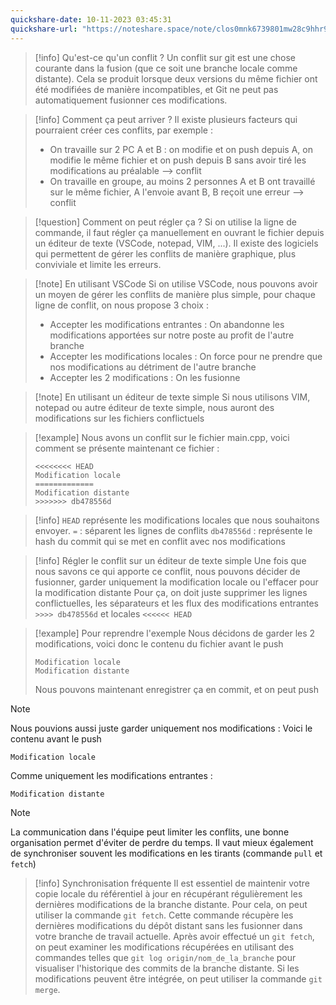 ```yaml
---
quickshare-date: 10-11-2023 03:45:31
quickshare-url: "https://noteshare.space/note/clos0mnk6739801mw28c9hhr9#KpAPlYrN5qhjAdAvgla15o+Edg0AehOofNU7aZbr9OY"
---
```

>[!info] Qu'est-ce qu'un conflit ?
>Un conflit sur git est une chose courante dans la fusion (que ce soit une branche locale comme distante). Cela se produit lorsque deux versions du même fichier ont été modifiées de manière incompatibles, et Git ne peut pas automatiquement fusionner ces modifications.

>[!info] Comment ça peut arriver ?
>Il existe plusieurs facteurs qui pourraient créer ces conflits, par exemple :
>- On travaille sur 2 PC A et B : on modifie et on push depuis A, on modifie le même fichier et on push depuis B sans avoir tiré les modifications au préalable --> conflit
>- On travaille en groupe, au moins 2 personnes A et B ont travaillé sur le même fichier, A l'envoie avant B, B reçoit une erreur --> conflit

>[!question] Comment on peut régler ça ?
>Si on utilise la ligne de commande, il faut régler ça manuellement en ouvrant le fichier depuis un éditeur de texte (VSCode, notepad, VIM, ...).
>Il existe des logiciels qui permettent de gérer les conflits de manière graphique, plus conviviale et limite les erreurs.

>[!note] En utilisant VSCode
>Si on utilise VSCode, nous pouvons avoir un moyen de gérer les conflits de manière plus simple, pour chaque ligne de conflit, on nous propose 3 choix :
>- Accepter les modifications entrantes : On abandonne les modifications apportées sur notre poste au profit de l'autre branche
>- Accepter les modifications locales : On force pour ne prendre que nos modifications au détriment de l'autre branche
>- Accepter les 2 modifications : On les fusionne

>[!note] En utilisant un éditeur de texte simple
>Si nous utilisons VIM, notepad ou autre éditeur de texte simple, nous auront des modifications sur les fichiers conflictuels

>[!example] 
>Nous avons un conflit sur le fichier main.cpp, voici comment se présente maintenant ce fichier :
>```
><<<<<<<< HEAD
> Modification locale
> =============
> Modification distante
> >>>>>>> db478556d
>```

> [!info] 
> ``HEAD`` représente les modifications locales que nous souhaitons envoyer.
> ``=`` : séparent les lignes de conflits
> ``db478556d`` : représente le hash du commit qui se met en conflit avec nos modifications

>[!info] Régler le conflit sur un éditeur de texte simple
>Une fois que nous savons ce qui apporte ce conflit, nous pouvons décider de fusionner, garder uniquement la modification locale ou l'effacer pour la modification distante
>Pour ça, on doit juste supprimer les lignes conflictuelles, les séparateurs et les flux des modifications entrantes ``>>>> db478556d`` et locales ``<<<<<< HEAD``

>[!example] Pour reprendre l'exemple
>Nous décidons de garder les 2 modifications, voici donc le contenu du fichier avant le push
>```
>Modification locale
>Modification distante
>```
>Nous pouvons maintenant enregistrer ça en commit, et on peut push

>[!note] 
>Nous pouvions aussi juste garder uniquement nos modifications :
>Voici le contenu avant le push
>```
>Modification locale
>```
>Comme uniquement les modifications entrantes :
>```
>Modification distante
>```

>[!note] 
 La communication dans l'équipe peut limiter les conflits, une bonne organisation permet d'éviter de perdre du temps.
 Il vaut mieux également de synchroniser souvent les modifications en les tirants (commande ``pull`` et ``fetch``)

> [!info] Synchronisation fréquente
> Il est essentiel de maintenir votre copie locale du référentiel à jour en récupérant régulièrement les dernières modifications de la branche distante. Pour cela, on peut utiliser la commande `git fetch`. Cette commande récupère les dernières modifications du dépôt distant sans les fusionner dans votre branche de travail actuelle.
> Après avoir effectué un `git fetch`, on peut examiner les modifications récupérées en utilisant des commandes telles que `git log origin/nom_de_la_branche` pour visualiser l'historique des commits de la branche distante. Si les modifications peuvent être intégrée, on peut utiliser la commande ``git merge``.

